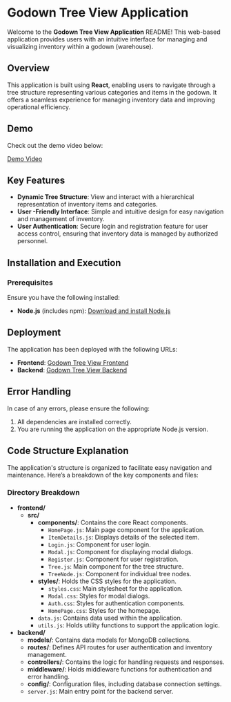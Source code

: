 # Godown Tree View Application

Welcome to the **Godown Tree View Application** README! This web-based application provides users with an intuitive interface for managing and visualizing inventory within a godown (warehouse).

## Overview

This application is built using **React**, enabling users to navigate through a tree structure representing various categories and items in the godown. It offers a seamless experience for managing inventory data and improving operational efficiency.

## Demo

Check out the demo video below:

[Demo Video](https://raw.githubusercontent.com/Faizan2005/godown-tree-view-app/main/simplescreenrecorder-2024-10-13_23.41.56.mkv)

## Key Features

* **Dynamic Tree Structure**: View and interact with a hierarchical representation of inventory items and categories.
* **User -Friendly Interface**: Simple and intuitive design for easy navigation and management of inventory.
* **User  Authentication**: Secure login and registration feature for user access control, ensuring that inventory data is managed by authorized personnel.

## Installation and Execution

### Prerequisites

Ensure you have the following installed:

* **Node.js** (includes npm): [Download and install Node.js](https://nodejs.org/)

## Deployment

The application has been deployed with the following URLs:

* **Frontend**: [Godown Tree View Frontend](https://godown-treeview-faizan2005-faizans-projects-07c20a35.vercel.app/)
* **Backend**: [Godown Tree View Backend](https://godown-treeview.onrender.com/)

## Error Handling

In case of any errors, please ensure the following:

1. All dependencies are installed correctly.
2. You are running the application on the appropriate Node.js version.

## Code Structure Explanation

The application's structure is organized to facilitate easy navigation and maintenance. Here’s a breakdown of the key components and files:

### Directory Breakdown

* **frontend/**
	+ **src/**
		- **components/**: Contains the core React components.
			- `HomePage.js`: Main page component for the application.
			- `ItemDetails.js`: Displays details of the selected item.
			- `Login.js`: Component for user login.
			- `Modal.js`: Component for displaying modal dialogs.
			- `Register.js`: Component for user registration.
			- `Tree.js`: Main component for the tree structure.
			- `TreeNode.js`: Component for individual tree nodes.
		- **styles/**: Holds the CSS styles for the application.
			- `styles.css`: Main stylesheet for the application.
			- `Modal.css`: Styles for modal dialogs.
			- `Auth.css`: Styles for authentication components.
			- `HomePage.css`: Styles for the homepage.
		- `data.js`: Contains data used within the application.
		- `utils.js`: Holds utility functions to support the application logic.
* **backend/**
	+ **models/**: Contains data models for MongoDB collections.
	+ **routes/**: Defines API routes for user authentication and inventory management.
	+ **controllers/**: Contains the logic for handling requests and responses.
	+ **middleware/**: Holds middleware functions for authentication and error handling.
	+ **config/**: Configuration files, including database connection settings.
	+ `server.js`: Main entry point for the backend server.
